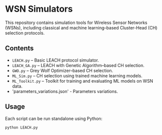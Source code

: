 # WSN Simulators

This repository contains simulation tools for Wireless Sensor Networks (WSNs), including classical and machine learning–based Cluster-Head (CH) selection protocols.

## Contents

- `LEACH.py` – Basic LEACH protocol simulator.
- `LEACH_GA.py` – LEACH with Genetic Algorithm–based CH selection.
- `GWO.py` – Grey Wolf Optimizer–based CH selection.
- `ML_Sim.py` – CH selection using trained machine learning models.
- `ML_Toolkit.py` – Toolkit for training and evaluating ML models on WSN data.
- 'parameters_variations.json' - Parameters variations.

## Usage

Each script can be run standalone using Python:

```bash
python LEACH.py
